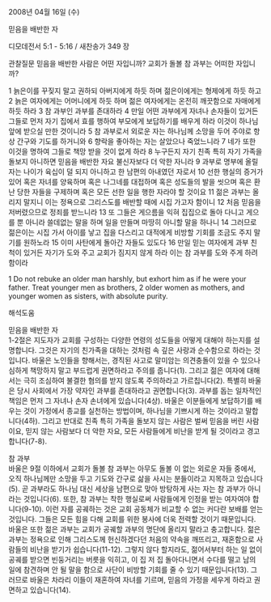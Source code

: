 2008년 04월 16일 (수)

믿음을 배반한 자



디모데전서 5:1 - 5:16 / 새찬송가 349 장


관찰질문
믿음을 배반한 사람은 어떤 자입니까? 
교회가 돌볼 참 과부는 어떠한 자입니까? 

1 늙은이를 꾸짖지 말고 권하되 아버지에게 하듯 하며 젊은이에게는 형제에게 하듯 하고 2 늙은 여자에게는 어머니에게 하듯 하며 젊은 여자에게는 온전히 깨끗함으로 자매에게 하듯 하라 3 참 과부인 과부를 존대하라 4 만일 어떤 과부에게 자녀나 손자들이 있거든 그들로 먼저 자기 집에서 효를 행하여 부모에게 보답하기를 배우게 하라 이것이 하나님 앞에 받으실 만한 것이니라 
5 참 과부로서 외로운 자는 하나님께 소망을 두어 주야로 항상 간구와 기도를 하거니와 6 향락을 좋아하는 자는 살았으나 죽었느니라 7 네가 또한 이것을 명하여 그들로 책망 받을 것이 없게 하라 8 누구든지 자기 친족 특히 자기 가족을 돌보지 아니하면 믿음을 배반한 자요 불신자보다 더 악한 자니라 9 과부로 명부에 올릴 자는 나이가 육십이 덜 되지 아니하고 한 남편의 아내였던 자로서 10 선한 행실의 증거가 있어 혹은 자녀를 양육하며 혹은 나그네를 대접하며 혹은 성도들의 발을 씻으며 혹은 환난 당한 자들을 구제하며 혹은 모든 선한 일을 행한 자라야 할 것이요 11 젊은 과부는 올리지 말지니 이는 정욕으로 그리스도를 배반할 때에 시집 가고자 함이니 12 처음 믿음을 저버렸으므로 정죄를 받느니라 13 또 그들은 게으름을 익혀 집집으로 돌아 다니고 게으를 뿐 아니라 쓸데없는 말을 하며 일을 만들며 마땅히 아니할 말을 하나니 14 그러므로 젊은이는 시집 가서 아이를 낳고 집을 다스리고 대적에게 비방할 기회를 조금도 주지 말기를 원하노라 15 이미 사탄에게 돌아간 자들도 있도다 16 만일 믿는 여자에게 과부 친척이 있거든 자기가 도와 주고 교회가 짐지지 않게 하라 이는 참 과부를 도와 주게 하려 함이라  

1 Do not rebuke an older man harshly, but exhort him as if he were your father. Treat younger men as brothers, 2 older women as mothers, and younger women as sisters, with absolute purity.

해석도움





믿음을 배반한 자  
1-2절은 지도자가 교회를 구성하는 다양한 연령의 성도들을 어떻게 대해야 하는지를 설명합니다. 그것은 자기의 친가족을 대하는 것처럼 속 깊은 사랑과 순수함으로 하라는 것입니다. 바울은 노인들을 향해서는, 경직된 사고로 말미암는 의견충돌이 있을 수 있으나 심하게 책망하지 말고 부드럽게 권면하라고 주의를 줍니다(1). 그리고 젊은 여자에 대해서는 극히 조심하여 불결한 혐의를 받지 않도록 주의하라고 가르칩니다(2). 특별히 바울은 당시 사회에서 가장 약자인 과부를 존대하라고 권면합니다(3). 과부를 돕는 일차적인 책임은 먼저 그 자녀나 손자 손녀에게 있습니다(4상). 바울은 이분들에게 보답하기를 배우는 것이 가정에서 종교를 실천하는 방법이며, 하나님을 기쁘시게 하는 것이라고 말합니다(4하). 그리고 반대로 친족 특히 가족을 돌보지 않는 사람은 벌써 믿음을 버린 사람이요, 믿지 않는 사람보다 더 악한 자요, 모든 사람들에게 비난을 받게 될 것이라고 경고합니다(7-8).    

참 과부  
바울은 9절 이하에서 교회가 돌볼 참 과부는 아무도 돌볼 이 없는 외로운 자들 중에서, 오직 하나님께만 소망을 두고 기도와 간구로 삶을 사시는 분들이라고 지목하고 있습니다(5). 곧 과부라도 하나님 대신 세상을 남편으로 맞아 방탕하게 사는 자는 참 과부가 아니라는 것입니다(6). 또한, 참 과부는 착한 행실로써 사람들에게 인정을 받는 여자여야 합니다(9-10). 이런 자를 공궤하는 것은 교회 공동체가 비교할 수 없는 커다란 보배를 얻는 것입니다. 그들은 모든 힘을 다해 교회를 위한 봉사에 더욱 전력할 것이기 때문입니다. 바울은 또한 젊은 과부는 교회가 공궤할 과부의 명단에 올리지 말라고 충고합니다. 젊은 과부는 정욕으로 인해 그리스도께 헌신하겠다던 처음의 약속을 깨뜨리고, 재혼함으로 사람들의 비난을 받기가 쉽습니다(11-12). 그렇지 않다 할지라도, 젊어서부터 하는 일 없이 공궤를 받으면 빈둥거리는 버릇을 익히고, 이 집 저 집 돌아다니면서 수다를 떨고 남의 일에 참견하며 안 될 말을 함으로 사단이 비방할 기회를 줄 수 있기 때문입니다(13). 그러므로 바울은 차라리 이들이 재혼하여 자녀를 기르며, 믿음의 가정을 세우게 하라고 권면하고 있습니다(14).